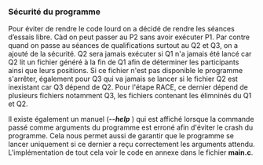 ### Sécurité du programme 

Pour éviter de rendre le code lourd on a décidé de rendre les séances d’essais libre. Càd on peut passer au P2 sans 
avoir exécuter P1. Par contre quand on passe au séances de qualifications surtout au Q2 et Q3, on a ajouté de la sécurité. 
Q2 sera jamais exécuter si Q1 n'a jamais été lancé car Q2 lit un fichier généré à la fin de Q1 afin de déterminer les 
participants ainsi que leurs positions. Si ce fichier n'est pas disponible le programme s'arrêter, également pour Q3 qui va 
jamais se lancer si le fichier Q2 est inexistant car Q3 dépend de Q2. Pour l'étape RACE, ce dernier dépend de 
plusieurs fichiers notamment Q3, les fichiers contenant les élimninés du Q1 et Q2. 

Il existe également un manuel (**_--help_** ) qui est affiché lorsque la commande passé comme arguments du programme est erroné afin 
d'éviter le crash du programme. Cela nous permet aussi de garantir que le programme se lancer uniquement si ce dernier a reçu correctement 
les arguments attendu. L'implémentation de tout cela voir le code en annexe dans le fichier **main.c**.  